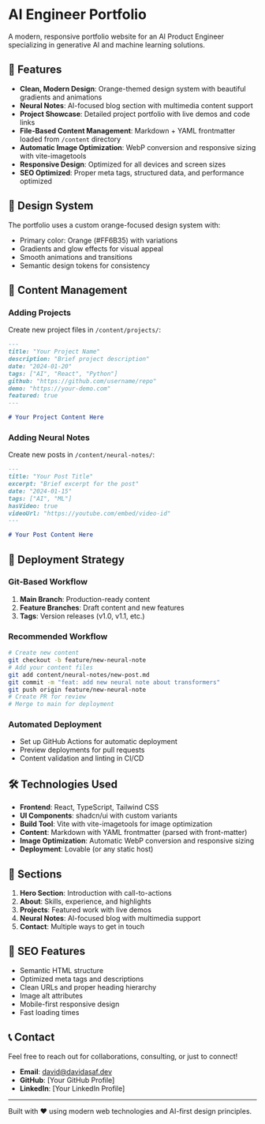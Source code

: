 # AI Engineer Portfolio

A modern, responsive portfolio website for an AI Product Engineer specializing in generative AI and machine learning solutions.

## 🚀 Features

- **Clean, Modern Design**: Orange-themed design system with beautiful gradients and animations
- **Neural Notes**: AI-focused blog section with multimedia content support
- **Project Showcase**: Detailed project portfolio with live demos and code links  
- **File-Based Content Management**: Markdown + YAML frontmatter loaded from `/content` directory
- **Automatic Image Optimization**: WebP conversion and responsive sizing with vite-imagetools
- **Responsive Design**: Optimized for all devices and screen sizes
- **SEO Optimized**: Proper meta tags, structured data, and performance optimized

## 🎨 Design System

The portfolio uses a custom orange-focused design system with:
- Primary color: Orange (#FF6B35) with variations
- Gradients and glow effects for visual appeal
- Smooth animations and transitions
- Semantic design tokens for consistency

## 📝 Content Management

### Adding Projects

Create new project files in `/content/projects/`:

```markdown
---
title: "Your Project Name"
description: "Brief project description"
date: "2024-01-20"
tags: ["AI", "React", "Python"]
github: "https://github.com/username/repo"
demo: "https://your-demo.com"
featured: true
---

# Your Project Content Here
```

### Adding Neural Notes

Create new posts in `/content/neural-notes/`:

```markdown
---
title: "Your Post Title"
excerpt: "Brief excerpt for the post"
date: "2024-01-15"
tags: ["AI", "ML"]
hasVideo: true
videoUrl: "https://youtube.com/embed/video-id"
---

# Your Post Content Here
```

## 🚀 Deployment Strategy

### Git-Based Workflow
1. **Main Branch**: Production-ready content
2. **Feature Branches**: Draft content and new features
3. **Tags**: Version releases (v1.0, v1.1, etc.)

### Recommended Workflow
```bash
# Create new content
git checkout -b feature/new-neural-note
# Add your content files
git add content/neural-notes/new-post.md
git commit -m "feat: add new neural note about transformers"
git push origin feature/new-neural-note
# Create PR for review
# Merge to main for deployment
```

### Automated Deployment
- Set up GitHub Actions for automatic deployment
- Preview deployments for pull requests
- Content validation and linting in CI/CD

## 🛠️ Technologies Used

- **Frontend**: React, TypeScript, Tailwind CSS
- **UI Components**: shadcn/ui with custom variants
- **Build Tool**: Vite with vite-imagetools for image optimization
- **Content**: Markdown with YAML frontmatter (parsed with front-matter)
- **Image Optimization**: Automatic WebP conversion and responsive sizing
- **Deployment**: Lovable (or any static host)

## 📱 Sections

1. **Hero Section**: Introduction with call-to-actions
2. **About**: Skills, experience, and highlights  
3. **Projects**: Featured work with live demos
4. **Neural Notes**: AI-focused blog with multimedia support
5. **Contact**: Multiple ways to get in touch

## 🎯 SEO Features

- Semantic HTML structure
- Optimized meta tags and descriptions
- Clean URLs and proper heading hierarchy
- Image alt attributes
- Mobile-first responsive design
- Fast loading times

## 📞 Contact

Feel free to reach out for collaborations, consulting, or just to connect!

- **Email**: david@davidasaf.dev
- **GitHub**: [Your GitHub Profile]
- **LinkedIn**: [Your LinkedIn Profile]

---

Built with ❤️ using modern web technologies and AI-first design principles.
